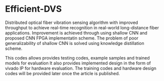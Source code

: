 # Efficient-DVS
Distributed optical fiber vibration sensing algorithm with improved throughput to achieve real-time recognition in real-world long-distance fiber applications.
Improvement is achieved through using shallow CNN and proposed CNN FPGA implementatin scheme. 
The problem of poor generalizability of shallow CNN is solved using knowledge distillation scheme.

This codes allows provides testing codes, example samples and trained models for evaluation
It also provides implemented design in the form of vivado IP for hardware evaluation.
The training codes and hardware design codes will be provided later once the article is published.
